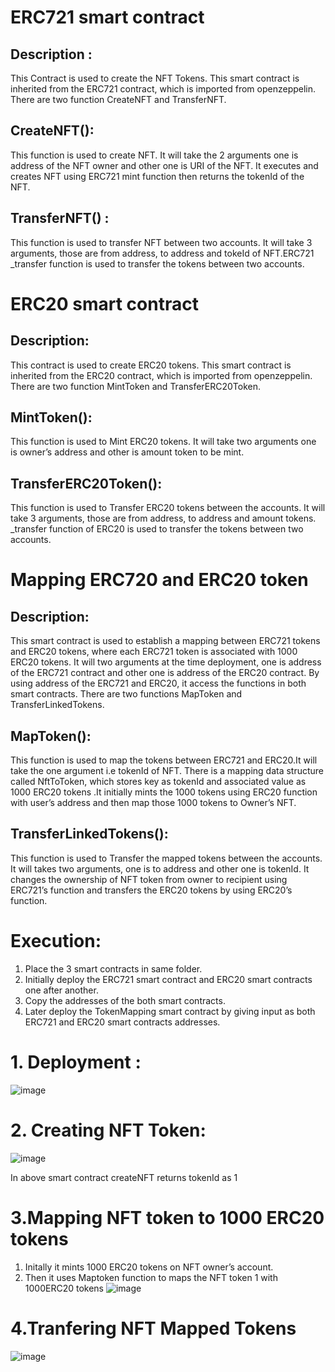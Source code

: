 # ERC721 smart contract 
## Description :
 This Contract is used to create the NFT Tokens. This smart contract is inherited from the ERC721 
contract, which is imported from openzeppelin. There are two function CreateNFT and TransferNFT. 

## CreateNFT(): 
  This function is used to create NFT. It will take the 2 arguments one is address of the NFT owner and 
other one is URI of the NFT. It executes and creates NFT using ERC721 mint function then returns the 
tokenId of the NFT.

## TransferNFT() : 
   This function is used to transfer NFT between two accounts. It will take 3 arguments, those are from 
address, to address and tokeId of NFT.ERC721 _transfer function is used to transfer the tokens between two 
accounts. 

# ERC20 smart contract 
## Description: 
  This contract is used to create ERC20 tokens. This smart contract is inherited from the ERC20 
contract, which is imported from openzeppelin. There are two function MintToken and TransferERC20Token. 

## MintToken(): 
  This function is used to Mint ERC20 tokens. It will take two arguments one is owner’s address and 
other is amount token to be mint. 

## TransferERC20Token(): 
  This function is used to Transfer ERC20 tokens between the accounts. It will take 3 arguments, those 
are from address, to address and amount tokens. _transfer function of ERC20 is used to transfer the tokens 
between two accounts.

# Mapping ERC720 and ERC20 token 
## Description: 
  This smart contract is used to establish a mapping between ERC721 tokens and ERC20 tokens, 
where each ERC721 token is associated with 1000 ERC20 tokens. It will two arguments at the time 
deployment, one is address of the ERC721 contract and other one is address of the ERC20 contract. By 
using address of the ERC721 and ERC20, it access the functions in both smart contracts. There are two 
functions MapToken and TransferLinkedTokens. 

## MapToken(): 
  This function is used to map the tokens between ERC721 and ERC20.It will take the one argument 
i.e tokenId of NFT. There is a mapping data structure called NftToToken, which stores key as tokenId and 
associated value as 1000 ERC20 tokens .It initially mints the 1000 tokens using ERC20 function with user’s 
address and then map those 1000 tokens to Owner’s NFT. 

## TransferLinkedTokens(): 
  This function is used to Transfer the mapped tokens between the accounts. It will takes two 
arguments, one is to address and other one is tokenId. It changes the ownership of NFT token from owner to 
recipient using ERC721’s function and transfers the ERC20 tokens by using ERC20’s function. 

# Execution:
1. Place the 3 smart contracts in same folder. 
2. Initially deploy the ERC721 smart contract and ERC20 smart contracts one after another. 
3. Copy the addresses of the both smart contracts. 
4. Later deploy the TokenMapping smart contract by giving input as both ERC721 and ERC20 smart contracts addresses.

# 1. Deployment : 
![image](https://github.com/RAKESH9494/MappingERC721andERC20/assets/104605032/c552c70b-cc28-4216-a679-2a0380d47397)

# 2. Creating NFT Token:

![image](https://github.com/RAKESH9494/MappingERC721andERC20/assets/104605032/57167215-e597-497c-a586-c8cf5491e441)

In above smart contract createNFT returns tokenId as 1 

# 3.Mapping NFT token to 1000 ERC20 tokens

1. Initally it mints 1000 ERC20 tokens on NFT owner’s account. 
2. Then it uses Maptoken function to maps the NFT token 1 with 1000ERC20 tokens
 ![image](https://github.com/RAKESH9494/MappingERC721andERC20/assets/104605032/2474d234-12cf-4024-bf17-38ec12b165c5)

# 4.Tranfering NFT Mapped Tokens
![image](https://github.com/RAKESH9494/MappingERC721andERC20/assets/104605032/550b012e-72e5-4597-9c0f-e2092d797bce)
